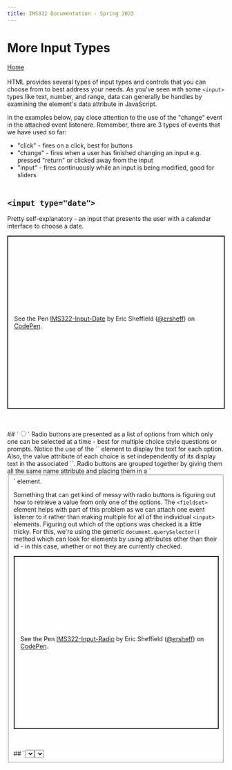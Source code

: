 ```yaml
---
title: IMS322 Documentation - Spring 2023
---
```


# More Input Types

[Home](index)
<br><br>
HTML provides several types of input types and controls that you can choose from to best address your needs. As you've seen with some `<input>` types like text, number, and range, data can generally be handles by examining the element's data attribute in JavaScript.

In the examples below, pay close attention to the use of the "change" event in the attached event listenere. Remember, there are 3 types of events that we have used so far:
- "click" - fires on a click, best for buttons
- "change" - fires when a user has finished changing an input e.g. pressed "return" or clicked away from the input
- "input" - fires continuously while an input is being modified, good for sliders
<br><br>
## `<input type="date">`
Pretty self-explanatory - an input that presents the user with a calendar interface to choose a date.
<p class="codepen" data-height="400" data-default-tab="html,result" data-slug-hash="GRXNBbL" data-editable="true" data-user="ersheff" style="height: 400px; box-sizing: border-box; display: flex; align-items: center; justify-content: center; border: 2px solid; margin: 1em 0; padding: 1em;">
  <span>See the Pen <a href="https://codepen.io/ersheff/pen/GRXNBbL">
  IMS322-Input-Date</a> by Eric Sheffield (<a href="https://codepen.io/ersheff">@ersheff</a>)
  on <a href="https://codepen.io">CodePen</a>.</span>
</p>
<br><br>
## `<input type="radio">`
Radio buttons are presented as a list of options from which only one can be selected at a time - best for multiple choice style questions or prompts. Notice the use of the `<label>` element to display the text for each option. Also, the value attribute of each choice is set independently of its display text in the associated `<label>`. Radio buttons are grouped together by giving them all the same name attribute and placing them in a `<fieldset>` element.

Something that can get kind of messy with radio buttons is figuring out how to retrieve a value from only one of the options. The `<fieldset>` element helps with part of this problem as we can attach one event listener to it rather than making multiple for all of the individual `<input>` elements. Figuring out which of the options was checked is a little tricky. For this, we're using the generic `document.querySelector()` method which can look for elements by using attributes other than their id - in this case, whether or not they are currently checked.
<p class="codepen" data-height="400" data-default-tab="html,result" data-slug-hash="abaBayj" data-editable="true" data-user="ersheff" style="height: 400px; box-sizing: border-box; display: flex; align-items: center; justify-content: center; border: 2px solid; margin: 1em 0; padding: 1em;">
  <span>See the Pen <a href="https://codepen.io/ersheff/pen/abaBayj">
  IMS322-Input-Radio</a> by Eric Sheffield (<a href="https://codepen.io/ersheff">@ersheff</a>)
  on <a href="https://codepen.io">CodePen</a>.</span>
</p>
<br><br>
## `<select>`
The `<select>` element is kind of an outlier when it comes to HTML-based inputs. It does not use the `<input>` tag; rather, it has its own unique tag. Beyond that, its functionality is similar to the radio button in that it only allows a user to make one choice from a prefilled list of options. It is generally the more straightforward implementation of this input style if it is not necessary to present all available options at the same time.
<p class="codepen" data-height="400" data-default-tab="html,result" data-slug-hash="KKxNxOQ" data-editable="true" data-user="ersheff" style="height: 400px; box-sizing: border-box; display: flex; align-items: center; justify-content: center; border: 2px solid; margin: 1em 0; padding: 1em;">
  <span>See the Pen <a href="https://codepen.io/ersheff/pen/KKxNxOQ">
  IMS322-Input-Select</a> by Eric Sheffield (<a href="https://codepen.io/ersheff">@ersheff</a>)
  on <a href="https://codepen.io">CodePen</a>.</span>
</p>
<script async src="https://cpwebassets.codepen.io/assets/embed/ei.js"></script>